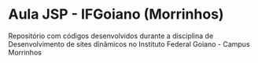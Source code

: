 # Aula JSP - IFGoiano (Morrinhos)
Repositório com códigos desenvolvidos durante a disciplina de Desenvolvimento de sites dinâmicos no Instituto Federal Goiano - Campus Morrinhos
